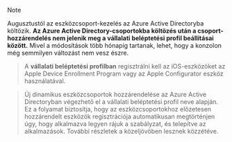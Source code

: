 > [!NOTE]
> Augusztustól az eszközcsoport-kezelés az Azure Active Directoryba költözik. **Az Azure Active Directory-csoportokba költözés után a csoport-hozzárendelés nem jelenik meg a vállalati beléptetési profil beállításai között.** Mivel a módosítások több hónapig tartanak, lehet, hogy a konzolon még semmilyen változást nem vesz észre.

> A **vállalati beléptetési profilban** regisztrálni kell az iOS-eszközöket az Apple Device Enrollment Program vagy az Apple Configurator eszköz használatával.

>Új dinamikus eszközcsoportok hozzárendelése az Azure Active Directoryban végezhető el a vállalati beléptetési profil neve alapján. Ez a folyamat biztosítja, hogy az eszközcsoportokhoz előzetesen hozzárendelt eszközök regisztrációja automatikusan megtörténjen úgy, hogy alkalmazva legyen rájuk a szabályzat, és telepítve az alkalmazások. További részletek a közeljövőben lesznek közzétéve.


<!--HONumber=Jun16_HO4-->


